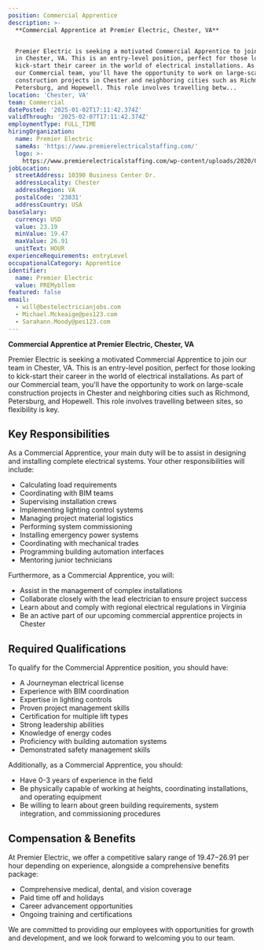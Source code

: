 ```yaml
---
position: Commercial Apprentice
description: >-
  **Commercial Apprentice at Premier Electric, Chester, VA**


  Premier Electric is seeking a motivated Commercial Apprentice to join our team
  in Chester, VA. This is an entry-level position, perfect for those looking to
  kick-start their career in the world of electrical installations. As part of
  our Commercial team, you'll have the opportunity to work on large-scale
  construction projects in Chester and neighboring cities such as Richmond,
  Petersburg, and Hopewell. This role involves travelling betw...
location: 'Chester, VA'
team: Commercial
datePosted: '2025-01-02T17:11:42.374Z'
validThrough: '2025-02-07T17:11:42.374Z'
employmentType: FULL_TIME
hiringOrganization:
  name: Premier Electric
  sameAs: 'https://www.premierelectricalstaffing.com/'
  logo: >-
    https://www.premierelectricalstaffing.com/wp-content/uploads/2020/05/Premier-Electrical-Staffing-logo.png
jobLocation:
  streetAddress: 10390 Business Center Dr.
  addressLocality: Chester
  addressRegion: VA
  postalCode: '23831'
  addressCountry: USA
baseSalary:
  currency: USD
  value: 23.19
  minValue: 19.47
  maxValue: 26.91
  unitText: HOUR
experienceRequirements: entryLevel
occupationalCategory: Apprentice
identifier:
  name: Premier Electric
  value: PREMybllem
featured: false
email:
  - will@bestelectricianjobs.com
  - Michael.Mckeaige@pes123.com
  - Sarahann.Moody@pes123.com
---
```




**Commercial Apprentice at Premier Electric, Chester, VA**

Premier Electric is seeking a motivated Commercial Apprentice to join our team in Chester, VA. This is an entry-level position, perfect for those looking to kick-start their career in the world of electrical installations. As part of our Commercial team, you'll have the opportunity to work on large-scale construction projects in Chester and neighboring cities such as Richmond, Petersburg, and Hopewell. This role involves travelling between sites, so flexibility is key.

## Key Responsibilities

As a Commercial Apprentice, your main duty will be to assist in designing and installing complete electrical systems. Your other responsibilities will include:

- Calculating load requirements
- Coordinating with BIM teams
- Supervising installation crews
- Implementing lighting control systems
- Managing project material logistics
- Performing system commissioning
- Installing emergency power systems
- Coordinating with mechanical trades
- Programming building automation interfaces
- Mentoring junior technicians

Furthermore, as a Commercial Apprentice, you will:

- Assist in the management of complex installations
- Collaborate closely with the lead electrician to ensure project success
- Learn about and comply with regional electrical regulations in Virginia
- Be an active part of our upcoming commercial apprentice projects in Chester

## Required Qualifications

To qualify for the Commercial Apprentice position, you should have:

- A Journeyman electrical license
- Experience with BIM coordination
- Expertise in lighting controls
- Proven project management skills
- Certification for multiple lift types
- Strong leadership abilities
- Knowledge of energy codes
- Proficiency with building automation systems
- Demonstrated safety management skills

Additionally, as a Commercial Apprentice, you should:

- Have 0-3 years of experience in the field
- Be physically capable of working at heights, coordinating installations, and operating equipment
- Be willing to learn about green building requirements, system integration, and commissioning procedures

## Compensation & Benefits

At Premier Electric, we offer a competitive salary range of $19.47-$26.91 per hour depending on experience, alongside a comprehensive benefits package:

- Comprehensive medical, dental, and vision coverage
- Paid time off and holidays
- Career advancement opportunities
- Ongoing training and certifications

We are committed to providing our employees with opportunities for growth and development, and we look forward to welcoming you to our team.
